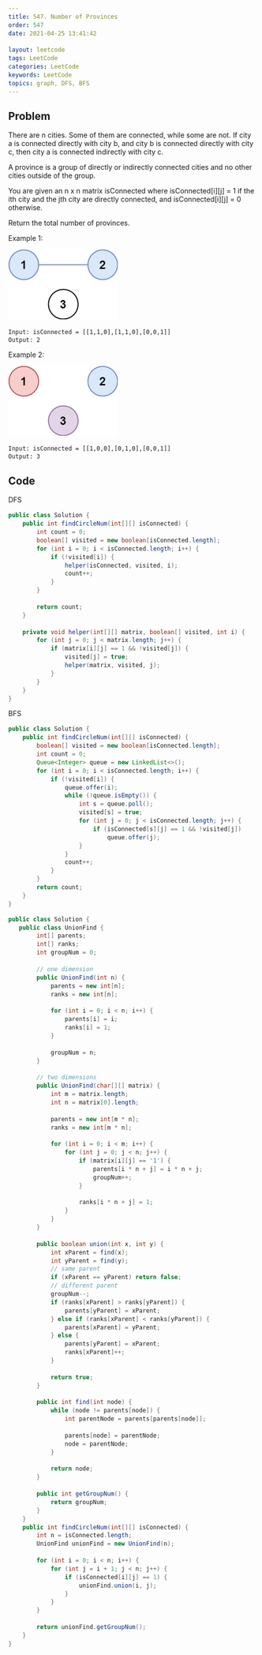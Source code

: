 ```yaml
---
title: 547. Number of Provinces
order: 547
date: 2021-04-25 13:41:42

layout: leetcode
tags: LeetCode
categories: LeetCode
keywords: LeetCode
topics: graph, DFS, BFS
---
```


## Problem

There are n cities. Some of them are connected, while some are not. If city a is connected directly with city b, and city b is connected directly with city c, then city a is connected indirectly with city c.

A province is a group of directly or indirectly connected cities and no other cities outside of the group.

You are given an n x n matrix isConnected where isConnected[i][j] = 1 if the ith city and the jth city are directly connected, and isConnected[i][j] = 0 otherwise.

Return the total number of provinces.



Example 1:

![img](./assets/547-1.jpeg)

```
Input: isConnected = [[1,1,0],[1,1,0],[0,0,1]]
Output: 2
```
Example 2:

![img](./assets/547-2.jpeg)

```
Input: isConnected = [[1,0,0],[0,1,0],[0,0,1]]
Output: 3
```

## Code

DFS

```java
public class Solution {
    public int findCircleNum(int[][] isConnected) {
        int count = 0;
        boolean[] visited = new boolean[isConnected.length];
        for (int i = 0; i < isConnected.length; i++) {
            if (!visited[i]) {
                helper(isConnected, visited, i);
                count++;
            }
        }

        return count;
    }

    private void helper(int[][] matrix, boolean[] visited, int i) {
        for (int j = 0; j < matrix.length; j++) {
            if (matrix[i][j] == 1 && !visited[j]) {
                visited[j] = true;
                helper(matrix, visited, j);
            }
        }
    }
}
```

BFS

```java
public class Solution {
    public int findCircleNum(int[][] isConnected) {
        boolean[] visited = new boolean[isConnected.length];
        int count = 0;
        Queue<Integer> queue = new LinkedList<>();
        for (int i = 0; i < isConnected.length; i++) {
            if (!visited[i]) {
                queue.offer(i);
                while (!queue.isEmpty()) {
                    int s = queue.poll();
                    visited[s] = true;
                    for (int j = 0; j < isConnected.length; j++) {
                        if (isConnected[s][j] == 1 && !visited[j])
                            queue.offer(j);
                    }
                }
                count++;
            }
        }
        return count;
    }
}
```

```java
public class Solution {
   public class UnionFind {
        int[] parents;
        int[] ranks;
        int groupNum = 0;

        // one dimension
        public UnionFind(int n) {
            parents = new int[n];
            ranks = new int[n];

            for (int i = 0; i < n; i++) {
                parents[i] = i;
                ranks[i] = 1;
            }

            groupNum = n;
        }

        // two dimensions
        public UnionFind(char[][] matrix) {
            int m = matrix.length;
            int n = matrix[0].length;

            parents = new int[m * n];
            ranks = new int[m * n];

            for (int i = 0; i < m; i++) {
                for (int j = 0; j < n; j++) {
                    if (matrix[i][j] == '1') {
                        parents[i * n + j] = i * n + j;
                        groupNum++;
                    }

                    ranks[i * n + j] = 1;
                }
            }
        }

        public boolean union(int x, int y) {
            int xParent = find(x);
            int yParent = find(y);
            // same parent
            if (xParent == yParent) return false;
            // different parent
            groupNum--;
            if (ranks[xParent] > ranks[yParent]) {
                parents[yParent] = xParent;
            } else if (ranks[xParent] < ranks[yParent]) {
                parents[xParent] = yParent;
            } else {
                parents[yParent] = xParent;
                ranks[xParent]++;
            }

            return true;
        }

        public int find(int node) {
            while (node != parents[node]) {
                int parentNode = parents[parents[node]];

                parents[node] = parentNode;
                node = parentNode;
            }

            return node;
        }

        public int getGroupNum() {
            return groupNum;
        }
    }
    public int findCircleNum(int[][] isConnected) {
        int n = isConnected.length;
        UnionFind unionFind = new UnionFind(n);
        
        for (int i = 0; i < n; i++) {
            for (int j = i + 1; j < n; j++) {
                if (isConnected[i][j] == 1) {
                    unionFind.union(i, j);
                }
            }
        }
        
        return unionFind.getGroupNum();
    }
}
```
